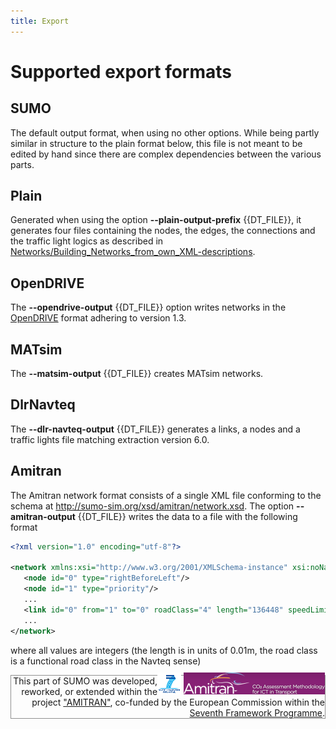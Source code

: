 ```yaml
---
title: Export
---
```


# Supported export formats

## SUMO

The default output format, when using no other options. While being
partly similar in structure to the plain format below, this file is not
meant to be edited by hand since there are complex dependencies between
the various parts.

## Plain

Generated when using the option **--plain-output-prefix** {{DT_FILE}}, it generates four files containing the
nodes, the edges, the connections and the traffic light logics as
described in
[Networks/Building_Networks_from_own_XML-descriptions](../Networks/PlainXML.md).

## OpenDRIVE

The **--opendrive-output** {{DT_FILE}} option writes networks in the
[OpenDRIVE](../Networks/Import/OpenDRIVE.md) format adhering to
version 1.3.

## MATsim

The **--matsim-output** {{DT_FILE}} creates MATsim networks.

## DlrNavteq

The **--dlr-navteq-output** {{DT_FILE}} generates a links, a nodes and a traffic lights file matching
extraction version 6.0.

## Amitran

The Amitran network format consists of a single XML file conforming to
the schema at <http://sumo-sim.org/xsd/amitran/network.xsd>. The option **--amitran-output** {{DT_FILE}}
writes the data to a file with the following format

```xml
<?xml version="1.0" encoding="utf-8"?>

<network xmlns:xsi="http://www.w3.org/2001/XMLSchema-instance" xsi:noNamespaceSchemaLocation="http://sumo-sim.org/xsd/amitran/network.xsd">
   <node id="0" type="rightBeforeLeft"/>
   <node id="1" type="priority"/>
   ...
   <link id="0" from="1" to="0" roadClass="4" length="136448" speedLimitKmh="20" laneNr="1"/>
   ...
</network>
```

where all values are integers (the length is in units of 0.01m, the road
class is a functional road class in the Navteq sense)

<div style="border:1px solid #909090; min-height: 35px;" align="right">
<span style="float: right; margin-top: -5px;"><a href="https://wayback.archive-it.org/12090/20191127213419/https:/ec.europa.eu/research/fp7/index_en.cfm"><img src="../images/FP7-small.gif" alt="Seventh Framework Programme"></a>
<a href="http://amitran.eu/"><img src="../images/AMITRAN-small.png" alt="AMITRAN project"></a></span>
<span style="">This part of SUMO was developed, reworked, or extended within the project 
<a href="http://amitran.eu/">"AMITRAN"</a>, co-funded by the European Commission within the <a href="https://wayback.archive-it.org/12090/20191127213419/https:/ec.europa.eu/research/fp7/index_en.cfm">Seventh Framework Programme</a>.</span></div>